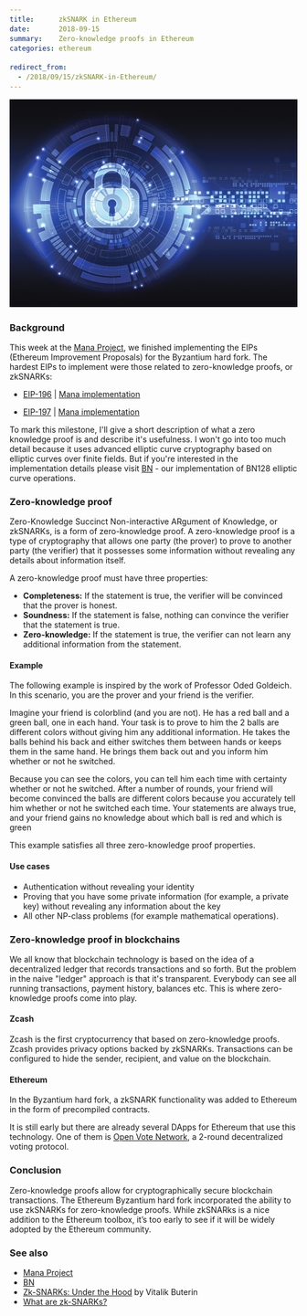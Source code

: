 ```yaml
---
title:      zkSNARK in Ethereum
date:       2018-09-15
summary:    Zero-knowledge proofs in Ethereum
categories: ethereum

redirect_from:
  - /2018/09/15/zkSNARK-in-Ethereum/
---
```


![crypto-lock](/images/2018-09-15-lock.jpg)

### Background

This week at the [Mana Project](https://github.com/poanetwork/mana), we finished implementing the EIPs (Ethereum Improvement Proposals) for the Byzantium hard fork. The hardest EIPs to implement were those related to zero-knowledge proofs, or zkSNARKs:

- [EIP-196](https://eips.ethereum.org/EIPS/eip-196) | [Mana implementation](https://github.com/poanetwork/mana/pull/397)

- [EIP-197](https://eips.ethereum.org/EIPS/eip-197) | [Mana implementation](https://github.com/poanetwork/mana/pull/406)


To mark this milestone, I'll give a short description of what a zero knowledge proof is and describe it's usefulness. I won't go into too much detail because it uses advanced elliptic curve cryptography based on elliptic curves over finite fields. But if you're interested in the implementation details please visit [BN](https://github.com/poanetwork/bn) - our implementation of BN128 elliptic curve operations.

### Zero-knowledge proof

Zero-Knowledge Succinct Non-interactive ARgument of Knowledge, or zkSNARKs, is a form of zero-knowledge proof. A zero-knowledge proof is a type of cryptography that allows one party (the prover) to prove to another party (the verifier) that it possesses some information without revealing any details about information itself.

A zero-knowledge proof must have three properties:
- **Completeness:** If the statement is true, the verifier will be convinced that the prover is honest.
- **Soundness:** If the statement is false, nothing can convince the verifier that the statement is true.
- **Zero-knowledge:** If the statement is true, the verifier can not learn any additional information from the statement.

#### Example

The following example is inspired by the work of Professor Oded Goldeich. In this scenario, you are the prover and your friend is the verifier.

Imagine your friend is colorblind (and you are not). He has a red ball and a green ball, one in each hand. Your task is to prove to him the 2 balls are different colors without giving him any additional information. He takes the balls behind his back and either switches them between hands or keeps them in the same hand. He brings them back out and you inform him whether or not he switched.

Because you can see the colors, you can tell him each time with certainty whether or not he switched. After a number of rounds, your friend will become convinced the balls are different colors because you accurately tell him whether or not he switched each time. Your statements are always true, and your friend gains no knowledge about which ball is red and which is green

This example satisfies all three zero-knowledge proof properties.

#### Use cases

- Authentication without revealing your identity
- Proving that you have some private information (for example, a private key) without revealing any information about the key
- All other NP-class problems (for example mathematical operations).


### Zero-knowledge proof in blockchains

We all know that blockchain technology is based on the idea of a decentralized ledger that records transactions and so forth. But the problem in the naive "ledger" approach is that it's transparent. Everybody can see all running transactions, payment history, balances etc. This is where zero-knowledge proofs come into play.


#### Zcash

Zcash is the first cryptocurrency that based on zero-knowledge proofs. Zcash provides privacy options backed by zkSNARKs. Transactions can be configured to hide the sender, recipient, and value on the blockchain.

#### Ethereum

In the Byzantium hard fork, a zkSNARK functionality was added to Ethereum in the form of precompiled contracts.

It is still early but there are already several DApps for Ethereum that use this technology. One of them is [Open Vote Network](https://github.com/stonecoldpat/anonymousvoting), a 2-round decentralized voting protocol.

### Conclusion

Zero-knowledge proofs allow for cryptographically secure blockchain transactions. The Ethereum Byzantium hard fork incorporated the ability to use zkSNARKs for zero-knowledge proofs. While zkSNARks is a nice addition to the Ethereum toolbox, it’s too early to see if it will be widely adopted by the Ethereum community.

### See also

- [Mana Project](https://github.com/poanetwork/mana)
- [BN](https://github.com/poanetwork/bn)
- [Zk-SNARKs: Under the Hood](https://medium.com/@VitalikButerin/zk-snarks-under-the-hood-b33151a013f6) by Vitalik Buterin
- [What are zk-SNARKs?](https://z.cash/technology/zksnarks.html)
